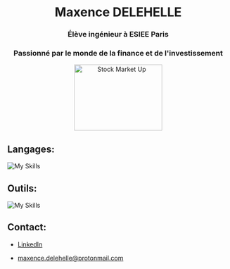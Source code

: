 <h1 align="center">Maxence DELEHELLE</h1>
<h3 align="center">Élève ingénieur à ESIEE Paris</h3>

<h3 align="center">Passionné par le monde de la finance et de l'investissement</h3>

<p align="center">
    <img src="https://media3.giphy.com/media/v1.Y2lkPTc5MGI3NjExNTM3ZGNha245enU0ZWYxcTNrdndlcXM3bWx3bzI3M3JoZm4ydHBjOCZlcD12MV9pbnRlcm5hbF9naWZfYnlfaWQmY3Q9Z Mc1yxvp8fIGuYXHJI0/giphy.gif"
         alt="Stock Market Up" width="200" height="150"/>
</p>

## Langages:

![My Skills](https://skillicons.dev/icons?i=cpp,c,py,ocaml,mysql,matlab)

## Outils:

![My Skills](https://skillicons.dev/icons?i=vscode,kali,github,linux&perline=5)


 ## Contact:

 - <a href="https://www.linkedin.com/in/maxence-delehelle-66a205327">LinkedIn</a><br>

 - maxence.delehelle@protonmail.com
